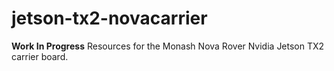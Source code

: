 # jetson-tx2-novacarrier
**Work In Progress**
Resources for the Monash Nova Rover Nvidia Jetson TX2 carrier board.

